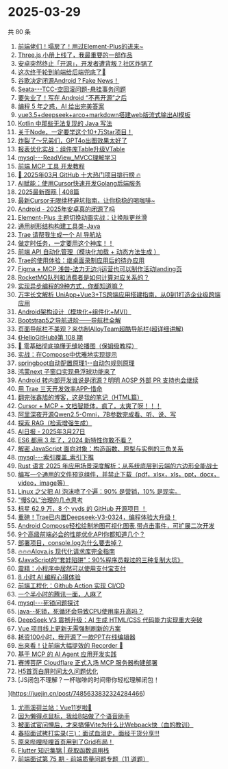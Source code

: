 # 2025-03-29

共 80 条

<!-- BEGIN JUEJIN -->
<!-- 最后更新时间 2025-03-29 20:28:30 +0800 -->
1. [前端佬们！塌房了！用过Element-Plus的进来~](https://juejin.cn/post/7485966905418760227)
1. [Three.js 小册上线了，我最重要的一部作品](https://juejin.cn/post/7486294528733036594)
1. [安卓突然终止「开源」，开发者遭背叛？社区炸锅了](https://juejin.cn/post/7486315070362075173)
1. [这次终于轮到前端给后端兜底了🤣](https://juejin.cn/post/7486440418139652137)
1. [谷歌决定闭源Android？Fake News！](https://juejin.cn/post/7486306126758969383)
1. [Seata---TCC-空回滚问题-悬挂事务问题](https://juejin.cn/post/7486755501528055846)
1. [要失业了！写在 Android “不再开源”之后](https://juejin.cn/post/7486659696061906994)
1. [编程 5 年之惑，AI 给出完美答案](https://juejin.cn/post/7486322280861466678)
1. [vue3.5+deepseek+arco+markdown搭建web版流式输出AI模板](https://juejin.cn/post/7486369696738017321)
1. [Kotlin 中那些无法复现的 Java 写法](https://juejin.cn/post/7485965177096814642)
1. [关于Node，一定要学这个10+万Star项目！](https://juejin.cn/post/7486515264823132210)
1. [炸裂了～兄弟们，GPT4o出图效果太好了](https://juejin.cn/post/7486465253816483876)
1. [报表优化实战：组件库Table升级VTable](https://juejin.cn/post/7486444624815767589)
1. [mysql---ReadView_MVCC理解学习](https://juejin.cn/post/7486185012388216842)
1. [前端 MCP 工具 开发教程](https://juejin.cn/post/7486030501906268199)
1. [🚀 2025年03月 GitHub 十大热门项目排行榜 🔥](https://juejin.cn/post/7486316823253565474)
1. [AI赋能：使用Cursor快速开发Golang后端服务](https://juejin.cn/post/7486057384395178036)
1. [2025最新面筋 | 408篇](https://juejin.cn/post/7486363775707709450)
1. [最新Cursor无限续杯避坑指南，让你稳稳的喝咖啡~](https://juejin.cn/post/7486323379474563107)
1. [Android - 2025年安卓真的闭源了吗](https://juejin.cn/post/7486394833864966144)
1. [Element-Plus 主题切换动画实战：让换肤更丝滑](https://juejin.cn/post/7486106426571194408)
1. [通用树形结构构建工具类-Java](https://juejin.cn/post/7486089532283092992)
1. [Trae 请帮我生成一个 AI 导航站](https://juejin.cn/post/7485598788985569292)
1. [做定时任务，一定要用这个神库！！](https://juejin.cn/post/7486390904992890895)
1. [前端 API 自动化管理（模块化加载 + 动态方法生成‌ ）](https://juejin.cn/post/7485965103113961484)
1. [Trae的使用体验：继桌面录制应用后的待办应用](https://juejin.cn/post/7486102523915026442)
1. [Figma + MCP 浅尝-法力无边:lj运营也可以制作活动landing页](https://juejin.cn/post/7485998798654128138)
1. [RocketMQ队列和消费者是如何计算对应关系的？](https://juejin.cn/post/7486106426572619816)
1. [实现异步编程的9种方式，你都知道嘛？](https://juejin.cn/post/7485980624189931559)
1. [万字长文解析 UniApp+Vue3+TS跨端应用搭建指南，从0到1打造企业级跨端应用](https://juejin.cn/post/7486364205491781686)
1. [Android架构设计（模块化+组件化+MVI）](https://juejin.cn/post/7486001370213138484)
1. [Bootstrap5之导航进阶——导航栏全解](https://juejin.cn/post/7485932775114768394)
1. [页面导航栏不美观？来仿制AlloyTeam超酷导航栏(超详细讲解)](https://juejin.cn/post/7486390904992907279)
1. [《HelloGitHub》第 108 期](https://juejin.cn/post/7486326860760367130)
1. [🌈 零基础彻底搞懂无缝轮播图（保姆级教程）](https://juejin.cn/post/7485966905418711075)
1. [实战：在Compose中优雅地实现提示](https://juejin.cn/post/7485964427620548617)
1. [springboot自动配置原理1--自动包规则原理](https://juejin.cn/post/7485980624189784103)
1. [鸿蒙next 子窗口实现悬浮球功能来了](https://juejin.cn/post/7485964427620220937)
1. [Android 转内部开发谁说是闭源？明明 AOSP 外部 PR 支持也会继续](https://juejin.cn/post/7486757133809139762)
1. [用 Trae 三天开发效率APP-惜命](https://juejin.cn/post/7486727928895160361)
1. [翻完张鑫旭的博客，这是我的笔记（HTML篇）](https://juejin.cn/post/7486380772368105507)
1. [Cursor + MCP + 文档智能体，疯了，太爽了呀！！！](https://juejin.cn/post/7486373487038332928)
1. [阿里深夜开源Qwen2.5-Omni，7B参数完成看、听、说、写](https://juejin.cn/post/7486002321580965924)
1. [探索 RAG（检索增强生成）](https://juejin.cn/post/7485990438743195657)
1. [AI日报 - 2025年3月27日](https://juejin.cn/post/7485916789551185935)
1. [ES6 都用 3 年了，2024 新特性你敢不看？](https://juejin.cn/post/7486369696737361961)
1. [解密 JavaScript 面向对象：构造函数、原型与实例的三角关系](https://juejin.cn/post/7486322435865640996)
1. [mysql---索引覆盖_索引下推](https://juejin.cn/post/7486102523914240010)
1. [Rust 语言 2025 年应用场景深度解析：从系统底层到云端的六边形全能战士](https://juejin.cn/post/7485964427620761609)
1. [编写一个通用的文件预览组件，并禁止下载（pdf，xlsx，xls，ppt，docx，video，image等）](https://juejin.cn/post/7486429532720447503)
1. [Linux 之父把 AI 泡沫喷了个遍：90% 是营销，10% 是现实。](https://juejin.cn/post/7485940589885538344)
1. ["慢SQL"治理的几点思考](https://juejin.cn/post/7485965177096781874)
1. [标星 62.9 万，8 个 yyds 的 GitHub 开源项目 ！](https://juejin.cn/post/7485940789412446247)
1. [重磅！Trae已内置Deepseek-V3-0324，编程体验大升级！](https://juejin.cn/post/7485918233679560714)
1. [Android Compose轻松绘制地图可视化图表,带点击事件，可扩展二次开发](https://juejin.cn/post/7485936146070356006)
1. [9个高级前端必会的性能优化API你都知道几个？](https://juejin.cn/post/7485285613463535670)
1. [部署项目，console.log为什么要去掉？](https://juejin.cn/post/7485938326336766003)
1. [🔥🔥🔥Alova.js 现代化请求库完全指南](https://juejin.cn/post/7485631488113918006)
1. [《JavaScript的“套娃陷阱”：90%程序员栽过的三种复制大坑》](https://juejin.cn/post/7485932775113965578)
1. [震精：小程序中居然可以使用支付宝支付](https://juejin.cn/post/7485725589611200527)
1. [8 小时 AI 编程心得体验](https://juejin.cn/post/7485414108276949027)
1. [前端工程化：Github Action 实现 CI/CD](https://juejin.cn/post/7485285613462749238)
1. [一个半小时的腾讯一面，人麻了](https://juejin.cn/post/7486672369358012468)
1. [mysql---死锁问题探讨](https://juejin.cn/post/7486359711846137894)
1. [java--死锁，死循环会导致CPU使用率升高吗？](https://juejin.cn/post/7485729208108695562)
1. [DeepSeek V3 震撼升级：AI 生成 HTML/CSS 代码能力实现重大突破
](https://juejin.cn/post/7485684772948607013)
1. [Vue 项目线上更新无需强制刷新的方案](https://juejin.cn/post/7485677817868091407)
1. [耗资100小时，我开源了一款PPT在线编辑器](https://juejin.cn/post/7485672562947129356)
1. [出来看！让前端大幅提效的 Recorder 🐶](https://juejin.cn/post/7485729208107712522)
1. [基于 MCP 的 AI Agent 应用开发实践](https://juejin.cn/post/7485691461296652338)
1. [赛博菩萨 Cloudflare 正式入场 MCP 服务器构建部署](https://juejin.cn/post/7485691461297209394)
1. [H5首页白屏时间太久问题优化](https://juejin.cn/post/7485640765570826292)
1. [JS闭包不理解？一杯咖啡的时间带你轻松理解闭包！

](https://juejin.cn/post/7485633832324284466)
1. [尤雨溪荷兰站：Vue11岁啦🎉](https://juejin.cn/post/7485414108277571619)
1. [因为懒得点鼠标，我给B站做了个语音助手](https://juejin.cn/post/7485572202701193256)
1. [被面试官问懵后，才来搞懂Vite为什么比Webpack快（血的教训）](https://juejin.cn/post/7486170504271069210)
1. [春招面试拷打实录(三)：面试血泪史，面经干货分享!!!](https://juejin.cn/post/7485936146070470694)
1. [原来哔哩哔哩首页用到了Grid布局！](https://juejin.cn/post/7485625209132285986)
1. [Flutter 知识集锦 | 获取函数调用栈](https://juejin.cn/post/7485633146315751461)
1. [前端面试第 75 期 - 前端质量问题专题（11 道题）](https://juejin.cn/post/7485629173061173299)
<!-- END JUEJIN -->
